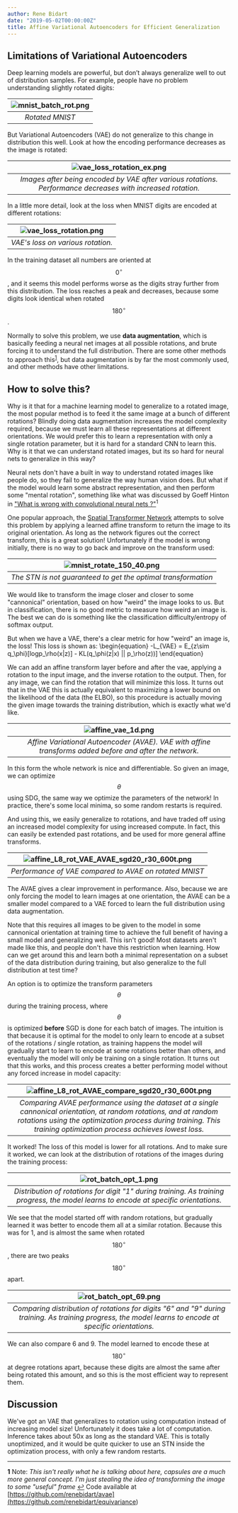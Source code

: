 ```yaml
---
author: Rene Bidart
date: "2019-05-02T00:00:00Z"
title: Affine Variational Autoencoders for Efficient Generalization
---
```


## Limitations of Variational Autoencoders
Deep learning models are powerful, but don’t always generalize well to out of distribution samples. For example, people have no problem understanding slightly rotated digits:

| ![mnist_batch_rot.png](../mnist_batch_rot.png) |
|:--:|
| *Rotated MNIST* |

But Variational Autoencoders (VAE) do not generalize to this change in distribution this well. Look at how the encoding performance decreases as the image is rotated:

| ![vae_loss_rotation_ex.png](../vae_loss_rotation_ex.png) |
|:--:|
| *Images after being encoded by VAE after various rotations. Performance decreases with increased rotation.* |

In a little more detail, look at the loss when MNIST digits are encoded at different rotations:

| ![vae_loss_rotation.png](../vae_loss_rotation.png) |
|:--:|
| *VAE's loss on various rotation.* |

In the training dataset all numbers are oriented at $$0^{\circ}$$, and it seems this model performs worse as the digits stray further from this distribution. The loss reaches a peak and decreases, because some digits look identical when rotated $$180^{\circ}$$. 

Normally to solve this problem, we use **data augmentation**, which is basically feeding a neural net images at all possible rotations, and brute forcing it to understand the full distribution. There are some other methods to approach this<sup id="a1">[1](#f1)</sup>, but data augmentation is by far the most commonly used, and other methods have other limitations.

## How to solve this?
Why is it that for a machine learning model to generalize to a rotated image, the most popular method is to feed it the same image at a bunch of different rotations? Blindly doing data augmentation increases the model complexity required, because we must learn all these representations at different orientations. We would prefer this to learn a representation with only a single rotation parameter, but it is hard for a standard CNN to learn this. Why is it that we can understand rotated images, but its so hard for neural nets to generalize in this way?

Neural nets don't have a built in way to understand rotated images like people do, so they fail to generalize the way human vision does. But what if the model would learn some abstract representation, and then perform some "mental rotation", something like what was discussed by Goeff Hinton in ["What is wrong with convolutional neural nets ?"](http://www.youtube.com/watch?v=rTawFwUvnLE&t=19m50s)<sup id="a1">1</sup>

One popular approach, the [Spatial Transformer Network](https://arxiv.org/abs/1506.02025) attempts to solve this problem by applying a learned affine transform to return the image to its original orientation. As long as the network figures out the correct transform, this is a great solution! Unfortunately if the model is wrong initially, there is no way to go back and improve on the transform used:

| ![mnist_rotate_150_40.png](../mnist_rotate_150_40.png) |
|:--:|
| *The STN is not guaranteed to get the optimal transformation* |

We would like to transform the image closer and closer to some "cannonical" orientation, based on how "weird" the image looks to us. But in classification, there is no good metric to measure how weird an image is. The best we can do is something like the classification difficulty/entropy of softmax output.

But when we have a VAE, there's a clear metric for how "weird" an image is, the loss!  This loss is shown as:
\begin{equation}
-L_{VAE} = E_{z\sim q_\phi}[logp_\rho(x|z)] - KL(q_\phi(z|x) || p_\rho(z))] 
\end{equation}

We can add an affine transform layer before and after the vae, applying a rotation to the input image, and the inverse rotation to the output.  Then, for any image, we can find the rotation that will minimize this loss. It turns out that in the VAE this is actually equivalent to maximizing a lower bound on the likelihood of the data (the ELBO), so this procedure is actually moving the given image towards the training distribution, which is exactly what we'd like.

| ![affine_vae_1d.png](../affine_vae_1d.png) |
|:--:|
| *Affine Variational Autoencoder (AVAE). VAE with affine transforms added before and after the network.* |

In this form the whole network is nice and differentiable. So given an image, we can optimize $$\theta$$ using SDG, the same way we optimize the parameters of the network! In practice, there's some local minima, so some random restarts is required. 

And using this, we easily generalize to rotations, and have traded off using an increased model complexity for using increased compute. In fact, this can easily be extended past rotations, and be used for more general affine transforms. 

| ![affine_L8_rot_VAE_AVAE_sgd20_r30_600t.png](../affine_L8_rot_VAE_AVAE_sgd20_r30_600t.png) |
|:--:|
| *Performance of VAE compared to AVAE on rotated MNIST* |

The AVAE gives a clear improvement in performance. Also, because we are only forcing the model to learn images at one orientation, the AVAE can be a smaller model compared to a VAE forced to learn the full distribution using data augmentation.

Note that this requires all images to be given to the model in some cannonical orientation at training time to achieve the full benefit of having a small model and generalizing well. This isn't good! Most datasets aren't made like this, and people don't have this restriction when learning. How can we get around this and learn both a minimal representation on a subset of the data distribution during training, but also generalize to the full distribution at test time? 

An option is to optimize the transform parameters  $$\theta$$ during the training process, where $$\theta$$ is optimized  **before** SGD is done for each batch of images. The intuition is that because it is optimal for the model to only learn to encode at a subset of the rotations / single rotation, as training happens the model will gradually start to learn to encode at some rotations better than others, and eventually the model will only be training on a single rotation. It turns out that this works, and this process creates a better performing model without any forced increase in model capacity:

| ![affine_L8_rot_AVAE_compare_sgd20_r30_600t.png](../affine_L8_rot_AVAE_compare_sgd20_r30_600t.png) |
|:--:|
| *Comparing AVAE performance using the dataset at a single cannonical orientation, at random rotations, and at random rotations using the optimization process during training. This training optimization process achieves lowest loss.* |

It worked! The loss of this model is lower for all rotations. And to make sure it worked, we can look at the distribution of rotations of the images during the training process:


| ![rot_batch_opt_1.png](../rot_batch_opt_1.png) |
|:--:|
| *Distribution of rotations for digit "1" during training. As training progress, the model learns to encode at specific orientations.* |

We see that the model started off with random rotations, but gradually learned it was better to encode them all at a similar rotation. Because this was for 1, and is almost the same when rotated $$180^{\circ}$$, there are two peaks $$180^{\circ}$$ apart.

| ![rot_batch_opt_69.png](../rot_batch_opt_69.png) |
|:--:|
| *Comparing distribution of rotations for digits "6" and "9" during training. As training progress, the model learns to encode at specific orientations.* |

We can also compare 6 and 9. The model learned to encode these at $$180^{\circ}$$ at degree rotations apart, because these digits are almost the same after being rotated this amount, and so this is the most efficient way to represent them.

## Discussion
We've got an VAE that generalizes to rotation using computation instead of increasing model size! Unfortunately it does take a lot of computation. Inference takes about 50x as long as the standard VAE. This is totally unoptimized, and it would be quite quicker to use an STN inside the optimization process, with only a few random restarts.

____________

<b id="f1">1</b> Note: *This isn't really what he is talking about here, capsules are a much more general concept. I'm just stealing the idea of transforming the image to some "useful" frame* [↩](#a2)
Code available at [https://github.com/renebidart/avae](<https://github.com/renebidart/equivariance>)